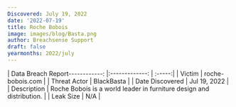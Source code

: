 ```yaml
---
Discovered: July 19, 2022
date: '2022-07-19'
title: Roche Bobois
image: images/blog/Basta.png
author: Breachsense Support
draft: false
yearmonths: 2022/july
---
```


| Data Breach Report------------:     |:-------------:    | :-----:|
| Victim      | roche-bobois.com      | 
| Threat Actor      |  BlackBasta      | 
| Date Discovered      | Jul 19, 2022      | 
| Description      | Roche Bobois is a world leader in furniture design and distribution.       | 
| Leak Size      | N/A      | 

